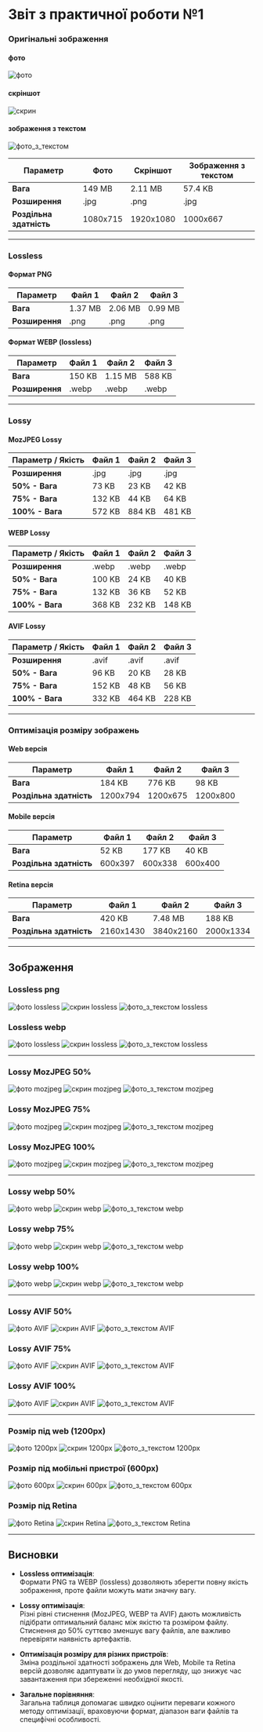 # Звіт з практичної роботи №1

### Оригінальні зображення

#### фото
![фото](imgs/фото.jpg)

#### скріншот
![скрин](imgs/скрин.png)

#### зображення з текстом
![фото_з_текстом](imgs/фото_з_текстом.jpg)

| **Параметр**            | **Фото**  | **Скріншот** | **Зображення з текстом** |
|-------------------------|-----------|--------------|--------------------------|
| **Вага**                | 149 MB    | 2.11 MB      | 57.4 KB                  |
| **Розширення**          | .jpg      | .png         | .jpg                     |
| **Роздільна здатність** | 1080x715  | 1920x1080    | 1000x667                 |

---

### Lossless 

#### Формат PNG

| **Параметр**            | **Файл 1** | **Файл 2** | **Файл 3** |
|-------------------------|------------|------------|------------|
| **Вага**                | 1.37 MB   | 2.06 MB    | 0.99 MB    |
| **Розширення**          | .png      | .png       | .png       |

#### Формат WEBP (lossless)

| **Параметр**            | **Файл 1** | **Файл 2** | **Файл 3** |
|-------------------------|------------|------------|------------|
| **Вага**                | 150 KB    | 1.15 MB    | 588 KB     |
| **Розширення**          | .webp     | .webp     | .webp     |

---

### Lossy 

#### MozJPEG Lossy 

| **Параметр / Якість** | **Файл 1** | **Файл 2** | **Файл 3** |
|-----------------------|------------|------------|------------|
| **Розширення**        | .jpg      | .jpg      | .jpg      |
| **50% - Вага**        | 73 KB     | 23 KB     | 42 KB     |
| **75% - Вага**        | 132 KB    | 44 KB     | 64 KB     |
| **100% - Вага**       | 572 KB    | 884 KB    | 481 KB    |

#### WEBP Lossy 

| **Параметр / Якість** | **Файл 1** | **Файл 2** | **Файл 3** |
|-----------------------|------------|------------|------------|
| **Розширення**        | .webp     | .webp     | .webp     |
| **50% - Вага**        | 100 KB    | 24 KB     | 40 KB     |
| **75% - Вага**        | 132 KB    | 36 KB     | 52 KB     |
| **100% - Вага**       | 368 KB    | 232 KB    | 148 KB    |

#### AVIF Lossy 

| **Параметр / Якість** | **Файл 1** | **Файл 2** | **Файл 3** |
|-----------------------|------------|------------|------------|
| **Розширення**        | .avif     | .avif     | .avif     |
| **50% - Вага**        | 96 KB     | 20 KB     | 28 KB     |
| **75% - Вага**        | 152 KB    | 48 KB     | 56 KB     |
| **100% - Вага**       | 332 KB    | 464 KB    | 228 KB    |

---

### Оптимізація розміру зображень

#### Web версія

| **Параметр**            | **Файл 1** | **Файл 2** | **Файл 3** |
|-------------------------|------------|------------|------------|
| **Вага**                | 184 KB    | 776 KB     | 98 KB      |
| **Роздільна здатність** | 1200x794  | 1200x675   | 1200x800   |

#### Mobile версія

| **Параметр**            | **Файл 1** | **Файл 2** | **Файл 3** |
|-------------------------|------------|------------|------------|
| **Вага**                | 52 KB     | 177 KB     | 40 KB      |
| **Роздільна здатність** | 600x397   | 600x338   | 600x400    |

#### Retina версія

| **Параметр**            | **Файл 1** | **Файл 2** | **Файл 3** |
|-------------------------|------------|------------|------------|
| **Вага**                | 420 KB    | 7.48 MB    | 188 KB     |
| **Роздільна здатність** | 2160x1430 | 3840x2160  | 2000x1334  |

---

## Зображення

### Lossless png
![фото lossless](imgs/фото-lossless-png.png)
![скрин lossless](imgs/скрин-lossless-png.png)
![фото_з_текстом lossless](imgs/фото_з_текстом-lossless-png.png)

### Lossless webp
![фото lossless](imgs/фото.webp)
![скрин lossless](imgs/скрин.webp)
![фото_з_текстом lossless](imgs/фото_з_текстом.webp)

---

### Lossy MozJPEG 50%
![фото mozjpeg](imgs/фото-moz-50.jpg)
![скрин mozjpeg](imgs/скрин-moz-50.jpg)
![фото_з_текстом mozjpeg](imgs/фото_з_текстом-moz-50.jpg)

### Lossy MozJPEG 75%
![фото mozjpeg](imgs/фото-moz-75.jpg)
![скрин mozjpeg](imgs/скрин-moz-75.jpg)
![фото_з_текстом mozjpeg](imgs/фото_з_текстом-moz-75.jpg)

### Lossy MozJPEG 100%
![фото mozjpeg](imgs/фото-moz-100.jpg)
![скрин mozjpeg](imgs/скрин-moz-100.jpg)
![фото_з_текстом mozjpeg](imgs/фото_з_текстом-moz-100.jpg)

---

### Lossy webp 50%
![фото webp](imgs/фото-webp-50.webp)
![скрин webp](imgs/скрин-webp-50.webp)
![фото_з_текстом webp](imgs/фото_з_текстом-webp-50.webp)

### Lossy webp 75%
![фото webp](imgs/фото-webp-75.webp)
![скрин webp](imgs/скрин-webp-75.webp)
![фото_з_текстом webp](imgs/фото_з_текстом-webp-75.webp)

### Lossy webp 100%
![фото webp](imgs/фото-webp-100.webp)
![скрин webp](imgs/скрин-webp-100.webp)
![фото_з_текстом webp](imgs/фото_з_текстом-webp-100.webp)

---

### Lossy AVIF 50%
![фото AVIF](imgs/фото-avif-50.avif)
![скрин AVIF](imgs/скрин-avif-50.avif)
![фото_з_текстом AVIF](imgs/фото_з_текстом-avif-50.avif)

### Lossy AVIF 75%
![фото AVIF](imgs/фото-avif-75.avif)
![скрин AVIF](imgs/скрин-avif-75.avif)
![фото_з_текстом AVIF](imgs/фото_з_текстом-avif-75.avif)

### Lossy AVIF 100%
![фото AVIF](imgs/фото-avif-100.avif)
![скрин AVIF](imgs/скрин-avif-100.avif)
![фото_з_текстом AVIF](imgs/фото_з_текстом-avif-100.avif)

---

### Розмір під web (1200px)
![фото 1200px](imgs/фото-lossless-png.png)
![скрин 1200px](imgs/скрин-lossless-png.png)
![фото_з_текстом 1200px](imgs/фото_з_текстом-lossless-png.png)

### Розмір під мобільні пристрої (600px)
![фото 600px](imgs/фото-lossless-png.png)
![скрин 600px](imgs/скрин-lossless-png.png)
![фото_з_текстом 600px](imgs/фото_з_текстом-lossless-png.png)

### Розмір під Retina
![фото Retina](imgs/фото-lossless-png.png)
![скрин Retina](imgs/скрин-lossless-png.png)
![фото_з_текстом Retina](imgs/фото_з_текстом-lossless-png.png)

---

## Висновки

- **Lossless оптимізація**:  
  Формати PNG та WEBP (lossless) дозволяють зберегти повну якість зображення, проте файли можуть мати значну вагу.

- **Lossy оптимізація**:  
  Різні рівні стиснення (MozJPEG, WEBP та AVIF) дають можливість підібрати оптимальний баланс між якістю та розміром файлу. Стиснення до 50% суттєво зменшує вагу файлів, але важливо перевіряти наявність артефактів.

- **Оптимізація розміру для різних пристроїв**:  
  Зміна роздільної здатності зображень для Web, Mobile та Retina версій дозволяє адаптувати їх до умов перегляду, що знижує час завантаження при збереженні необхідної якості.

- **Загальне порівняння**:  
  Загальна таблиця допомагає швидко оцінити переваги кожного методу оптимізації, враховуючи формат, діапазон ваги файлів та специфічні особливості.

